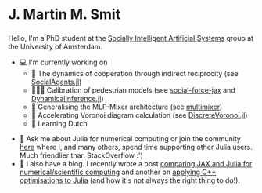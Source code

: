 <h1 align="left">J. Martin M. Smit</h1>
<h3 align="center"></h3>
Hello, I'm a PhD student at the
<a href="https://ivi.uva.nl/research/socially-intelligent-artificial-systems-group.html">Socially Intelligent Artificial Systems</a> group at the University of Amsterdam.


* 💻 I'm currently working on
  * 🤝 The dynamics of cooperation through indirect reciprocity (see [SocialAgents.jl](https://www.github.com/jacobusmmsmit/SocialAgents.jl))
  * 🚶🏿‍♂️ Calibration of pedestrian models (see [social-force-jax](https://github.com/jacobusmmsmit/social-force-jax) and [DynamicalInference.jl](https://github.com/jacobusmmsmit/Dynamical-Inference/tree/wall-force))
  * 🥗 Generalising the MLP-Mixer architecture (see [multimixer](https://github.com/jacobusmmsmit/multimixer))
  * 🎨 Accelerating Voronoi diagram calculation (see [DiscreteVoronoi.jl](https://github.com/jacobusmmsmit/DiscreteVoronoi.jl))
  * 📙 Learning Dutch

- 💬 Ask me about Julia for numerical computing or join the community [here](https://discourse.julialang.org/invites/BC6thrmqZQ) where I, and many others, spend time supporting other Julia users. Much friendlier than StackOverflow :')
- 📝 I also have a blog. I recently wrote a post <a href="https://jacobussmit.com/blogposts/jax-julia-comparison.html">comparing JAX and Julia for numerical/scientific computing</a> and another on <a href="https://forem.julialang.org/jacobusmmsmit/writing-optimised-julia-with-wisdom-from-c-pfj-temp-slug-4569728?preview=84e54102777f4dca084c329f096d93bbaca017a842a47aa3530d5f201f8da66962b67358c7d64cc25d240385c6423c24e171626dc0ea87b2bc0a31b7">applying C++ optimisations to Julia</a> (and how it's not always the right thing to do!). 
